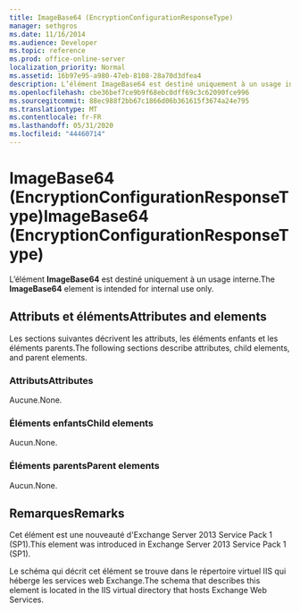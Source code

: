 ```yaml
---
title: ImageBase64 (EncryptionConfigurationResponseType)
manager: sethgros
ms.date: 11/16/2014
ms.audience: Developer
ms.topic: reference
ms.prod: office-online-server
localization_priority: Normal
ms.assetid: 16b97e95-a980-47eb-8108-28a70d3dfea4
description: L’élément ImageBase64 est destiné uniquement à un usage interne.
ms.openlocfilehash: cbe36bef7ce9b9f68ebc0dff69c3c62090fce996
ms.sourcegitcommit: 88ec988f2bb67c1866d06b361615f3674a24e795
ms.translationtype: MT
ms.contentlocale: fr-FR
ms.lasthandoff: 05/31/2020
ms.locfileid: "44460714"
---
```

# <a name="imagebase64-encryptionconfigurationresponsetype"></a><span data-ttu-id="b5bf0-103">ImageBase64 (EncryptionConfigurationResponseType)</span><span class="sxs-lookup"><span data-stu-id="b5bf0-103">ImageBase64 (EncryptionConfigurationResponseType)</span></span>

<span data-ttu-id="b5bf0-104">L’élément **ImageBase64** est destiné uniquement à un usage interne.</span><span class="sxs-lookup"><span data-stu-id="b5bf0-104">The **ImageBase64** element is intended for internal use only.</span></span> 

## <a name="attributes-and-elements"></a><span data-ttu-id="b5bf0-105">Attributs et éléments</span><span class="sxs-lookup"><span data-stu-id="b5bf0-105">Attributes and elements</span></span>

<span data-ttu-id="b5bf0-106">Les sections suivantes décrivent les attributs, les éléments enfants et les éléments parents.</span><span class="sxs-lookup"><span data-stu-id="b5bf0-106">The following sections describe attributes, child elements, and parent elements.</span></span>
  
### <a name="attributes"></a><span data-ttu-id="b5bf0-107">Attributs</span><span class="sxs-lookup"><span data-stu-id="b5bf0-107">Attributes</span></span>

<span data-ttu-id="b5bf0-108">Aucune.</span><span class="sxs-lookup"><span data-stu-id="b5bf0-108">None.</span></span>
  
### <a name="child-elements"></a><span data-ttu-id="b5bf0-109">Éléments enfants</span><span class="sxs-lookup"><span data-stu-id="b5bf0-109">Child elements</span></span>

<span data-ttu-id="b5bf0-110">Aucun.</span><span class="sxs-lookup"><span data-stu-id="b5bf0-110">None.</span></span>
  
### <a name="parent-elements"></a><span data-ttu-id="b5bf0-111">Éléments parents</span><span class="sxs-lookup"><span data-stu-id="b5bf0-111">Parent elements</span></span>

<span data-ttu-id="b5bf0-112">Aucun.</span><span class="sxs-lookup"><span data-stu-id="b5bf0-112">None.</span></span>
  
## <a name="remarks"></a><span data-ttu-id="b5bf0-113">Remarques</span><span class="sxs-lookup"><span data-stu-id="b5bf0-113">Remarks</span></span>

<span data-ttu-id="b5bf0-114">Cet élément est une nouveauté d'Exchange Server 2013 Service Pack 1 (SP1).</span><span class="sxs-lookup"><span data-stu-id="b5bf0-114">This element was introduced in Exchange Server 2013 Service Pack 1 (SP1).</span></span>
  
<span data-ttu-id="b5bf0-115">Le schéma qui décrit cet élément se trouve dans le répertoire virtuel IIS qui héberge les services web Exchange.</span><span class="sxs-lookup"><span data-stu-id="b5bf0-115">The schema that describes this element is located in the IIS virtual directory that hosts Exchange Web Services.</span></span>
  

